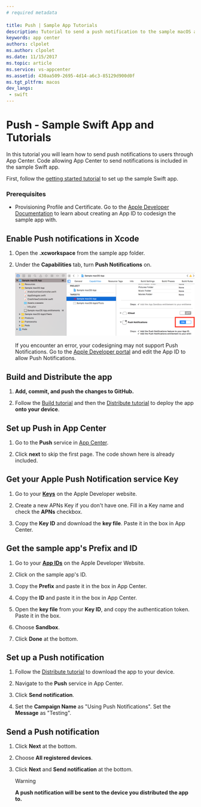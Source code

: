 ```yaml
---
# required metadata

title: Push | Sample App Tutorials
description: Tutorial to send a push notification to the sample macOS app.
keywords: app center
authors: clpolet
ms.author: clpolet
ms.date: 11/15/2017
ms.topic: article
ms.service: vs-appcenter
ms.assetid: 430aa509-2695-4d14-a6c3-85129d900d0f
ms.tgt_pltfrm: macos
dev_langs:  
 - swift
---
```


# Push - Sample Swift App and Tutorials
In this tutorial you will learn how to send push notifications to users through App Center. Code allowing App Center to send notifications is included in the sample Swift app.

First, follow the [getting started tutorial](getting-started.md) to set up the sample Swift app.

### Prerequisites
- Provisioning Profile and Certificate. Go to the [Apple Developer Documentation](https://developer.apple.com/library/content/documentation/IDEs/Conceptual/AppDistributionGuide/MaintainingProfiles/MaintainingProfiles.html) to learn about creating an App ID to codesign the sample app with.


## Enable Push notifications in Xcode
1. Open the **.xcworkspace** from the sample app folder.

2. Under the **Capabilities** tab, turn **Push Notifications** on.  

   ![Enable Push in Xcode](images/Enable_push_macOS.png)

   If you encounter an error, your codesigning may not support Push Notifications. Go to the [Apple Developer portal](https://developer.apple.com/account/mac/identifier/bundle/) and edit the App ID to allow Push Notifications.

## Build and Distribute the app
1. **Add, commit, and push the changes to GitHub.**

2. Follow the [Build tutorial](build.md) and then the [Distribute tutorial](distribute.md) to deploy the app **onto your device**.

## Set up Push in App Center
1. Go to the **Push** service in [App Center](https://appcenter.ms/apps).

2. Click **next** to skip the first page. The code shown here is already included.

## Get your Apple Push Notification service Key
1. Go to your **[Keys](https://developer.apple.com/account/mac/authkey/)** on the Apple Developer website.

2. Create a new APNs Key if you don't have one. Fill in a Key name and check the **APNs** checkbox.

3. Copy the **Key ID** and download the **key file**. Paste it in the box in App Center.

## Get the sample app's Prefix and ID
1. Go to your **[App IDs](https://developer.apple.com/account/mac/identifier/bundle)** on the Apple Developer Website.

2. Click on the sample app's ID.

3. Copy the **Prefix** and paste it in the box in App Center.

4. Copy the **ID** and paste it in the box in App Center.

5. Open the **key file** from your **Key ID**, and copy the authentication token. Paste it in the box.

6. Choose **Sandbox**.

7. Click **Done** at the bottom.

## Set up a Push notification
1. Follow the [Distribute tutorial](distribute.md) to download the app to your device.

2. Navigate to the **Push** service in App Center.

3. Click **Send notification**.

4. Set the **Campaign Name** as "Using Push Notifications". Set the **Message** as "Testing".  


## Send a Push notification
1. Click **Next** at the bottom.

2. Choose **All registered devices**.

3. Click **Next** and **Send notification** at the bottom.

   > [!WARNING]
   > **A push notification will be sent to the device you distributed the app to.**
